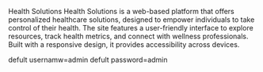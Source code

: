 Health Solutions
Health Solutions is a web-based platform that offers personalized healthcare solutions, designed to empower individuals to take control of their health. The site features a user-friendly interface to explore resources, track health metrics, and connect with wellness professionals. Built with a responsive design, it provides accessibility across devices.


defult usernamw=admin
defult password=admin

